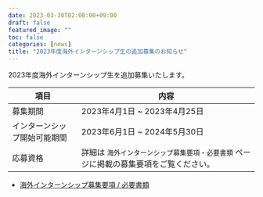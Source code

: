 ```yaml
---
date: 2023-03-30T02:00:00+09:00
draft: false
featured_image: ""
toc: false
categories: [news]
title: "2023年度海外インターンシップ生の追加募集のお知らせ"
---
```


2023年度海外インターンシップ生を追加募集いたします。

<!--more-->

| 項目                   |  内容                       |
| --------------------- | --------------------------- |
| 募集期間                | 2023年4月1日 ~ 2023年4月25日 |
| インターンシップ開始可能期間 | 2023年6月1日 ~ 2024年5月30日 | 
| 応募資格                | 詳細は `海外インターンシップ募集要項・必要書類` ページに掲載の募集要項をご覧ください。 |

- [海外インターンシップ募集要項 / 必要書類](../required-docs.md)
